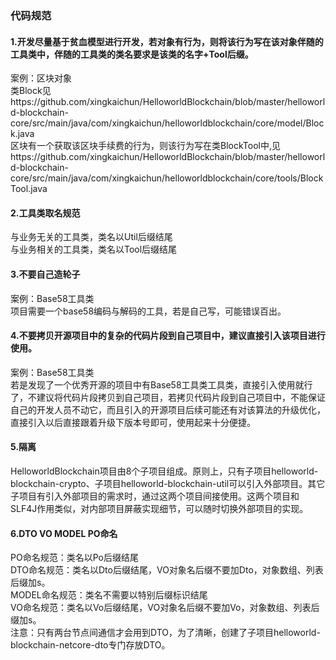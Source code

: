 ### 代码规范
#### 1.开发尽量基于贫血模型进行开发，若对象有行为，则将该行为写在该对象伴随的工具类中，伴随的工具类的类名要求是该类的名字+Tool后缀。
案例：区块对象  
类Block见https://github.com/xingkaichun/HelloworldBlockchain/blob/master/helloworld-blockchain-core/src/main/java/com/xingkaichun/helloworldblockchain/core/model/Block.java  
区块有一个获取该区块手续费的行为，则该行为写在类BlockTool中,见https://github.com/xingkaichun/HelloworldBlockchain/blob/master/helloworld-blockchain-core/src/main/java/com/xingkaichun/helloworldblockchain/core/tools/BlockTool.java

#### 2.工具类取名规范
与业务无关的工具类，类名以Util后缀结尾  
与业务相关的工具类，类名以Tool后缀结尾

#### 3.不要自己造轮子
案例：Base58工具类  
项目需要一个base58编码与解码的工具，若是自己写，可能错误百出。

#### 4.不要拷贝开源项目中的复杂的代码片段到自己项目中，建议直接引入该项目进行使用。
案例：Base58工具类  
若是发现了一个优秀开源的项目中有Base58工具类工具类，直接引入使用就行了，不建议将代码片段拷贝到自己项目，若拷贝代码片段到自己项目中，不能保证自己的开发人员不动它，而且引入的开源项目后续可能还有对该算法的升级优化，直接引入以后直接跟着升级下版本号即可，使用起来十分便捷。

#### 5.隔离
HelloworldBlockchain项目由8个子项目组成。原则上，只有子项目helloworld-blockchain-crypto、子项目helloworld-blockchain-util可以引入外部项目。其它子项目有引入外部项目的需求时，通过这两个项目间接使用。这两个项目和SLF4J作用类似，对内部项目屏蔽实现细节，可以随时切换外部项目的实现。

#### 6.DTO VO MODEL PO命名
PO命名规范：类名以Po后缀结尾  
DTO命名规范：类名以Dto后缀结尾，VO对象名后缀不要加Dto，对象数组、列表后缀加s。  
MODEL命名规范：类名不需要以特别后缀标识结尾  
VO命名规范：类名以Vo后缀结尾，VO对象名后缀不要加Vo，对象数组、列表后缀加s。  
注意：只有两台节点间通信才会用到DTO，为了清晰，创建了子项目helloworld-blockchain-netcore-dto专门存放DTO。